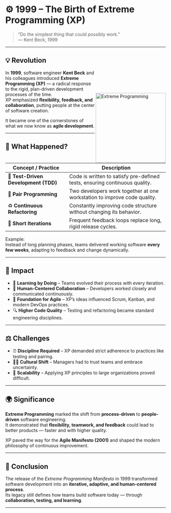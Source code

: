 # ⚙️ 1999 – The Birth of Extreme Programming (XP)

> “Do the simplest thing that could possibly work.”  
> — Kent Beck, 1999

---

<img src="images/extreme-programming.jpg" style="margin-top: 130" alt="Extreme Programming" align="right" width="220">

## 💡 Revolution

In **1999**, software engineer **Kent Beck** and his colleagues introduced **Extreme Programming (XP)** — a radical response to the rigid, plan-driven development processes of the time.  
XP emphasized **flexibility, feedback, and collaboration**, putting people at the center of software creation.  

It became one of the cornerstones of what we now know as **agile development**.  

---

## 🔧 What Happened?

| Concept / Practice             | Description                                                                 |
| ------------------------------- | --------------------------------------------------------------------------- |
| 🧪 **Test-Driven Development (TDD)** | Code is written to satisfy pre-defined tests, ensuring continuous quality. |
| 👥 **Pair Programming**             | Two developers work together at one workstation to improve code quality.  |
| ♻️ **Continuous Refactoring**      | Constantly improving code structure without changing its behavior.         |
| 🔄 **Short Iterations**            | Frequent feedback loops replace long, rigid release cycles.               |

Example:  
Instead of long planning phases, teams delivered working software **every few weeks**, adapting to feedback and change dynamically.

---

## 🚀 Impact

- 🧠 **Learning by Doing** – Teams evolved their process with every iteration.  
- 🤝 **Human-Centered Collaboration** – Developers worked closely and communicated continuously.  
- 🧩 **Foundation for Agile** – XP’s ideas influenced Scrum, Kanban, and modern DevOps practices.  
- 🔍 **Higher Code Quality** – Testing and refactoring became standard engineering disciplines.  

---

## ⚖️ Challenges

- ⏰ **Discipline Required** – XP demanded strict adherence to practices like testing and pairing.  
- 🧑‍💼 **Cultural Shift** – Managers had to trust teams and embrace uncertainty.  
- 🧩 **Scalability** – Applying XP principles to large organizations proved difficult.  

---

## 🌍 Significance

**Extreme Programming** marked the shift from **process-driven** to **people-driven** software engineering.  
It demonstrated that **flexibility, teamwork, and feedback** could lead to better products — faster and with higher quality.  

XP paved the way for the **Agile Manifesto (2001)** and shaped the modern philosophy of continuous improvement.

---

## 💬 Conclusion

The release of the *Extreme Programming Manifesto* in 1999 transformed software development into an **iterative, adaptive, and human-centered process**.  
Its legacy still defines how teams build software today — through **collaboration, testing, and learning**.

---
